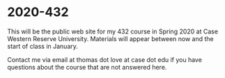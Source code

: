 # 2020-432

This will be the public web site for my 432 course in Spring 2020 at Case Western Reserve University. 
Materials will appear between now and the start of class in January.

Contact me via email at thomas dot love at case dot edu if you have questions about the course that are not answered here.
